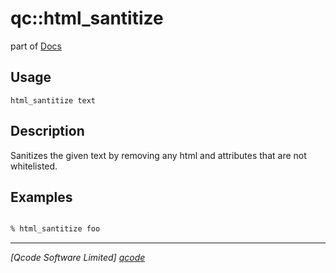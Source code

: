 qc::html_santitize
===========

part of [Docs](../index.md)

Usage
-----
`html_santitize text`

Description
-----------
Sanitizes the given text by removing any html and attributes that are not whitelisted.

Examples
--------
```tcl

% html_santitize foo


```

----------------------------------
*[Qcode Software Limited] [qcode]*

[qcode]: http://www.qcode.co.uk "Qcode Software"